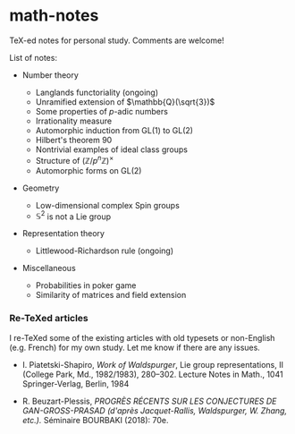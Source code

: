 # math-notes
TeX-ed notes for personal study. Comments are welcome!

List of notes:

* Number theory
    * Langlands functoriality (ongoing)
    * Unramified extension of $\mathbb{Q}(\sqrt{3})$
    * Some properties of $p$-adic numbers
    * Irrationality measure
    * Automorphic induction from GL(1) to GL(2)
    * Hilbert's theorem 90
    * Nontrivial examples of ideal class groups
    * Structure of $(\mathbb{Z}/p^{n}\mathbb{Z})^{\times}$
    * Automorphic forms on GL(2)

* Geometry
    * Low-dimensional complex Spin groups
    * $\mathbb{S}^2$ is not a Lie group

* Representation theory
    * Littlewood-Richardson rule (ongoing)

* Miscellaneous
    * Probabilities in poker game
    * Similarity of matrices and field extension

### Re-TeXed articles

I re-TeXed some of the existing articles with old typesets or non-English (e.g. French) for my own study. Let me know if there are any issues.

* I. Piatetski-Shapiro, *Work of Waldspurger*, Lie group representations, II (College Park, Md., 1982/1983), 280–302. Lecture Notes in Math., 1041 Springer-Verlag, Berlin, 1984

* R. Beuzart-Plessis, *PROGRÈS RÉCENTS
SUR LES CONJECTURES DE GAN-GROSS-PRASAD (d'après Jacquet-Rallis, Waldspurger, W. Zhang, etc.).* Séminaire BOURBAKI (2018): 70e.